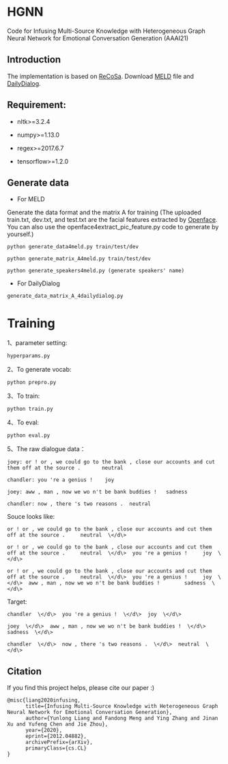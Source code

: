 # HGNN
Code for Infusing Multi-Source Knowledge with Heterogeneous Graph Neural Network for Emotional Conversation Generation (AAAI21)

## Introduction

The implementation is based on [ReCoSa](https://github.com/zhanghainan/ReCoSa). Download [MELD](https://github.com/declare-lab/MELD) file and [DailyDialog](https://www.aclweb.org/anthology/I17-1099.pdf).

## Requirement: 

+ nltk>=3.2.4

+ numpy>=1.13.0

+ regex>=2017.6.7

+ tensorflow>=1.2.0

## Generate data
+ For MELD

Generate the data format and the matrix A for training 
(The uploaded train.txt, dev.txt, and test.txt are the facial features extracted by [Openface](https://github.com/TadasBaltrusaitis/OpenFace). You can also use the openface4extract_pic_feature.py code to generate by yourself.)

```
python generate_data4meld.py train/test/dev

python generate_matrix_A4meld.py train/test/dev

python generate_speakers4meld.py (generate speakers' name)
```
+ For DailyDialog
```
generate_data_matrix_A_4dailydialog.py
```
# Training
1、parameter setting:
```
hyperparams.py
```

2、To generate vocab:
```
python prepro.py
```

3、To train:
```
python train.py
```

4、To eval:
```
python eval.py
```

5、The raw dialogue data：
```
joey: or ! or , we could go to the bank , close our accounts and cut them off at the source .		neutral

chandler: you 're a genius !	joy

joey: aww , man , now we wo n't be bank buddies !	sadness

chandler: now , there 's two reasons .	neutral
```
Souce looks like:
```
or ! or , we could go to the bank , close our accounts and cut them off at the source .		neutral  \</d\>  

or ! or , we could go to the bank , close our accounts and cut them off at the source .		neutral  \</d\>  you 're a genius !		joy  \</d\>  

or ! or , we could go to the bank , close our accounts and cut them off at the source .		neutral  \</d\>  you 're a genius !		joy  \</d\>  aww , man , now we wo n't be bank buddies !		sadness  \</d\>  
```
Target:
```
chandler  \</d\>  you 're a genius !  \</d\>  joy  \</d\> 

joey  \</d\>  aww , man , now we wo n't be bank buddies !  \</d\>  sadness  \</d\>  

chandler  \</d\>  now , there 's two reasons .  \</d\>  neutral  \</d\>  
```

## Citation

If you find this project helps, please cite our paper :)

```
@misc{liang2020infusing,
      title={Infusing Multi-Source Knowledge with Heterogeneous Graph Neural Network for Emotional Conversation Generation}, 
      author={Yunlong Liang and Fandong Meng and Ying Zhang and Jinan Xu and Yufeng Chen and Jie Zhou},
      year={2020},
      eprint={2012.04882},
      archivePrefix={arXiv},
      primaryClass={cs.CL}
}
```
